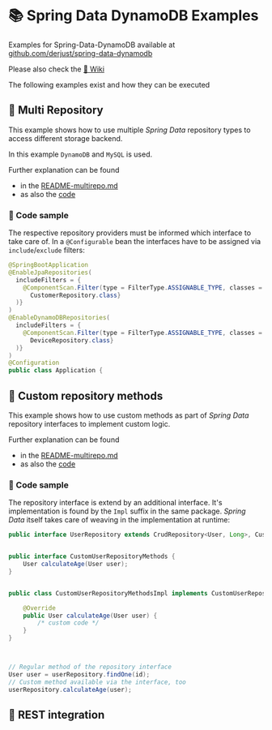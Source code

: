 # 📚 Spring Data DynamoDB Examples

Examples for Spring-Data-DynamoDB available at [<img width="16" src="https://derjust.github.io/spring-data-dynamodb/banner/spring-data-dynamodb.png" />github.com/derjust/spring-data-dynamodb](https://github.com/derjust/spring-data-dynamodb)

Please also check the [📖 Wiki](https://github.com/derjust/spring-data-dynamodb/wiki)

The following examples exist and how they can be executed

## 📗 Multi Repository

This example shows how to use multiple *Spring Data* repository types to access different storage backend. 

In this example `DynamoDB` and `MySQL` is used.

Further explanation can be found 
* in the [README-multirepo.md](README-multirepo.md)
* as also the [code](src/main/java/com/github/derjust/spring_data_dynamodb_examples/multirepo)

### 📜 Code sample
The respective repository providers must be informed which interface to take care of. 
In a `@Configurable` bean the interfaces have to be assigned via `include`/`exclude` filters:

```java
@SpringBootApplication
@EnableJpaRepositories(
  includeFilters = {
    @ComponentScan.Filter(type = FilterType.ASSIGNABLE_TYPE, classes = {
      CustomerRepository.class}
  )}
)
@EnableDynamoDBRepositories(
  includeFilters = {
    @ComponentScan.Filter(type = FilterType.ASSIGNABLE_TYPE, classes = {
      DeviceRepository.class}
  )}
)
@Configuration
public class Application {
```

## 📕 Custom repository methods

This example shows how to use custom methods as part of *Spring Data* repository interfaces to implement custom logic.

Further explanation can be found 
* in the [README-multirepo.md](README-custom.md)
* as also the [code](src/main/java/com/github/derjust/spring_data_dynamodb_examples/custom)


### 📜 Code sample
The repository interface is extend by an additional interface. It's implementation is found by the `Impl` suffix in the same package.
*Spring Data* itself takes care of weaving in the implementation at runtime:

```java
public interface UserRepository extends CrudRepository<User, Long>, CustomUserRepositoryMethods { }


public interface CustomUserRepositoryMethods {
    User calculateAge(User user);
}


public class CustomUserRepositoryMethodsImpl implements CustomUserRepositoryMethods {

    @Override
    public User calculateAge(User user) {
        /* custom code */
    }
}



// Regular method of the repository interface
User user = userRepository.findOne(id);
// Custom method available via the interface, too
userRepository.calculateAge(user);

```


## 📘 REST integration

